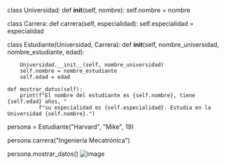 class Universidad:
    def __init__(self, nombre):
        self.nombre = nombre

class Carrera:
    def carrera(self, especialidad):
        self.especialidad = especialidad

class Estudiante(Universidad, Carrera):
    def __init__(self, nombre_universidad, nombre_estudiante, edad):

        Universidad.__init__(self, nombre_universidad)
        self.nombre = nombre_estudiante
        self.edad = edad

    def mostrar_datos(self):
        print(f"El nombre del estudiante es {self.nombre}, tiene {self.edad} años, "
              f"su especialidad es {self.especialidad}. Estudia en la Universidad {self.nombre}.")

persona = Estudiante("Harvard", "Mike", 19)

persona.carrera("Ingeniería Mecatrónica")

persona.mostrar_datos()
![image](https://github.com/user-attachments/assets/68e6cc77-0272-498d-b8f8-f54c2f38c7e6)
